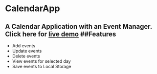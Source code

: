 # CalendarApp
A Calendar Application with an Event Manager. Click here for [live demo](https://mycalendarapp.netlify.app/)
##Features
---
 * Add events
 * Update events
 * Delete events
 * View events for selected day
 * Save events to Local Storage
